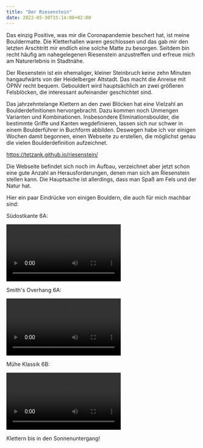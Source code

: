 ```yaml
---
title: "Der Riesenstein"
date: 2022-05-30T15:14:08+02:00
---
```


Das einzig Positive, was mir die Coronapandemie beschert hat, ist meine Bouldermatte.
Die Kletterhallen waren geschlossen und das gab mir den letzten Arschtritt mir endlich eine solche Matte zu besorgen.
Seitdem bin recht häufig am nahegelegenen Riesenstein anzustreffen und erfreue mich am Naturerlebnis in Stadtnähe.

Der Riesenstein ist ein ehemaliger, kleiner Steinbruch keine zehn Minuten hangaufwärts von der Heidelberger Altstadt.
Das macht die Anreise mit ÖPNV recht bequem.
Gebouldert wird hauptsächlich an zwei größeren Felsblöcken, die interessant aufeinander geschichtet sind.

Das jahrzehntelange Klettern an den zwei Blöcken hat eine Vielzahl an Boulderdefinitionen hervorgebracht.
Dazu kommen noch Unmengen Varianten und Kombinationen.
Insbesondere Eliminationsboulder, die bestimmte Griffe und Kanten wegdefinieren, lassen sich nur schwer in einem Boulderführer in Buchform abbilden.
Deswegen habe ich vor einigen Wochen damit begonnen, einen Webseite zu erstellen, die möglichst genau die vielen Boulderdefinition aufzeichnet.

https://tetzank.github.io/riesenstein/

Die Webseite befindet sich noch im Aufbau, verzeichnet aber jetzt schon eine gute Anzahl an Herausforderungen, denen man sich am Riesenstein stellen kann.
Die Hauptsache ist allerdings, dass man Spaß am Fels und der Natur hat.

Hier ein paar Eindrücke von einigen Bouldern, die auch für mich machbar sind:

Südostkante 6A:

<video controls>
<source src="/video/suedostkante.mp4" type="video/mp4" />
</video>

Smith's Overhang 6A:

<video controls>
<source src="/video/smiths_overhang.mp4" type="video/mp4" />
</video>

Mühe Klassik 6B:

<video controls>
<source src="/video/muehe_klassik.mp4" type="video/mp4" />
</video>

Klettern bis in den Sonnenuntergang!
